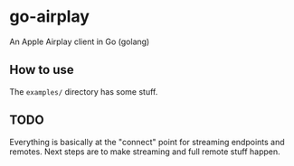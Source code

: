 go-airplay
==========

An Apple Airplay client in Go (golang)

How to use
----------

The `examples/` directory has some stuff.

TODO
----

Everything is basically at the "connect" point for streaming endpoints and remotes. Next steps are to make streaming 
and full remote stuff happen.
